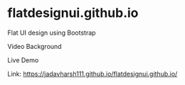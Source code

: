 # flatdesignui.github.io

Flat UI design using Bootstrap


Video Background

Live Demo

Link: https://jadavharsh111.github.io/flatdesignui.github.io/

